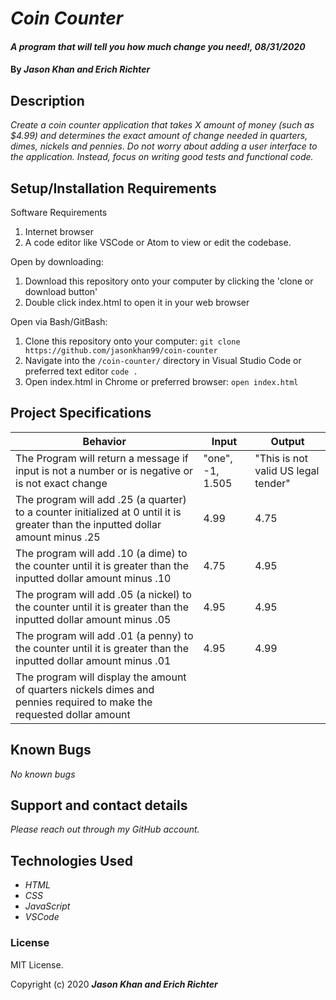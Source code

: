 # _Coin Counter_

#### _A program that will tell you how much change you need!, 08/31/2020_

#### By _**Jason Khan and Erich Richter**_

## Description

_Create a coin counter application that takes X amount of money (such as $4.99) and determines the exact amount of change needed in quarters, dimes, nickels and pennies. Do not worry about adding a user interface to the application. Instead, focus on writing good tests and functional code._

## Setup/Installation Requirements

Software Requirements
1. Internet browser
2. A code editor like VSCode or Atom to view or edit the codebase.

Open by downloading:
1. Download this repository onto your computer by clicking the 'clone or download button'
2. Double click index.html to open it in your web browser

Open via Bash/GitBash:
1. Clone this repository onto your computer:
`git clone https://github.com/jasonkhan99/coin-counter`
2. Navigate into the `/coin-counter/` directory in Visual Studio Code or preferred text editor
`code .`
3. Open index.html in Chrome or preferred browser:
`open index.html`

## Project Specifications

| Behavior | Input | Output |
| -------- | ----- | ------ |
| The Program will return a message if input is not a number or is negative or is not exact change | "one", -1, 1.505 | "This is not valid US legal tender" |
| The program will add .25 (a quarter) to a counter initialized at 0 until it is greater than the inputted dollar amount minus .25 | 4.99 | 4.75 |
| The program will add .10 (a dime) to the counter until it is greater than the inputted dollar amount minus .10 | 4.75  | 4.95 |
| The program will add .05 (a nickel) to the counter until it is greater than the inputted dollar amount minus .05 | 4.95 | 4.95 |
| The program will add .01 (a penny) to the counter until it is greater than the inputted dollar amount minus .01 | 4.95 | 4.99 |
| The program will display the amount of quarters nickels dimes and pennies required to make the requested dollar amount |

## Known Bugs

_No known bugs_

## Support and contact details

_Please reach out through my GitHub account._

## Technologies Used

* _HTML_
* _CSS_
* _JavaScript_
* _VSCode_

### License

MIT License.

Copyright (c) 2020 **_Jason Khan and Erich Richter_**
